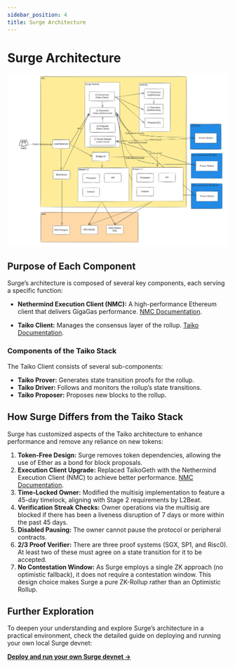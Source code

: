 ```yaml
---
sidebar_position: 4
title: Surge Architecture
---
```


# Surge Architecture

![Surge Architecture](./images/Surge-Architecture.svg)

## Purpose of Each Component

Surge’s architecture is composed of several key components, each serving a specific function:

- **Nethermind Execution Client (NMC):** A high-performance Ethereum client that delivers GigaGas performance. [NMC Documentation](https://github.com/NethermindEth/nethermind).

- **Taiko Client:** Manages the consensus layer of the rollup. [Taiko Documentation](https://docs.taiko.xyz/taiko-alethia-protocol/protocol-architecture/taiko-alethia-nodes#consensus-layer-taiko-client).

### Components of the Taiko Stack

The Taiko Client consists of several sub-components:

- **Taiko Prover:** Generates state transition proofs for the rollup.
- **Taiko Driver:** Follows and monitors the rollup’s state transitions.
- **Taiko Proposer:** Proposes new blocks to the rollup.

## How Surge Differs from the Taiko Stack

Surge has customized aspects of the Taiko architecture to enhance performance and remove any reliance on new tokens:

1. **Token-Free Design:** Surge removes token dependencies, allowing the use of Ether as a bond for block proposals.
2. **Execution Client Upgrade:** Replaced TaikoGeth with the Nethermind Execution Client (NMC) to achieve better performance. [NMC Documentation](https://github.com/NethermindEth/nethermind).
3. **Time-Locked Owner:** Modified the multisig implementation to feature a 45-day timelock, aligning with Stage 2 requirements by L2Beat.
4. **Verification Streak Checks:** Owner operations via the multisig are blocked if there has been a liveness disruption of 7 days or more within the past 45 days.
5. **Disabled Pausing:** The owner cannot pause the protocol or peripheral contracts.
6. **2/3 Proof Verifier:** There are three proof systems (SGX, SP1, and Risc0). At least two of these must agree on a state transition for it to be accepted.
7. **No Contestation Window:** As Surge employs a single ZK approach (no optimistic fallback), it does not require a contestation window. This design choice makes Surge a pure ZK-Rollup rather than an Optimistic Rollup.

## Further Exploration

To deepen your understanding and explore Surge’s architecture in a practical environment, check the detailed guide on deploying and running your own local Surge devnet:

[**Deploy and run your own Surge devnet →**](/docs/guides/running-surge)